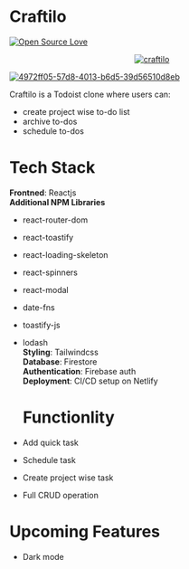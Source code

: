 # Craftilo

[![Open Source Love](https://badges.frapsoft.com/os/v2/open-source.svg?v=103)](https://github.com/mohibk)


<p align="center">
  <a href="https://ibb.co/Qr1Q4QR"><img src="https://i.ibb.co/Qr1Q4QR/craftilo.png" alt="craftilo" border="0"></a>
</p>

<a href="https://ibb.co/CKC6TXP"><img src="https://i.ibb.co/CKC6TXP/4972ff05-57d8-4013-b6d5-39d56510d8eb.png" alt="4972ff05-57d8-4013-b6d5-39d56510d8eb" border="0"></a>



Craftilo is a Todoist clone where users can:

- create project wise to-do list
- archive to-dos
- schedule to-dos

# Tech Stack

<b>Frontned</b>: Reactjs
<br>
<b>Additional NPM Libraries</b>

- react-router-dom
- react-toastify
- react-loading-skeleton
- react-spinners
- react-modal
- date-fns
- toastify-js
- lodash
  <br>
  <b>Styling</b>: Tailwindcss
  <br>
  <b>Database</b>: Firestore
  <br>
  <b>Authentication</b>: Firebase auth
  <br>
  <b>Deployment</b>: CI/CD setup on Netlify

  # Functionlity

- Add quick task
- Schedule task
- Create project wise task
- Full CRUD operation

# Upcoming Features

- Dark mode
